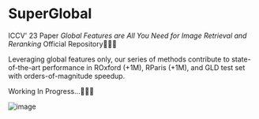 # SuperGlobal
ICCV' 23 Paper *Global Features are All You Need for Image Retrieval and Reranking* Official Repository🚀🚀🚀

Leveraging global features only, our series of methods contribute to state-of-the-art performance in ROxford (+1M), RParis (+1M), and GLD test set with orders-of-magnitude speedup.

Working In Progress...🚧🚧🚧

![image](https://github.com/ShihaoShao-GH/SuperGlobal/blob/main/1.gif)
